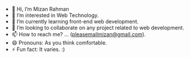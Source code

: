- 👋 Hi, I’m Mizan Rahman
- 👀 I’m interested in Web Technology.
- 🌱 I’m currently learning front-end web development.
- 💞️ I’m looking to collaborate on any project related to web development.
- 📫 How to reach me? ... (pleasemailmizan@gmail.com).
- 😄 Pronouns: As you think comfortable.
- ⚡ Fun fact: It varies. :)

<!---
Mizan-Sanzi/Mizan-Sanzi is a ✨ special ✨ repository because its `README.md` (this file) appears on your GitHub profile.
You can click the Preview link to take a look at your changes.
--->
